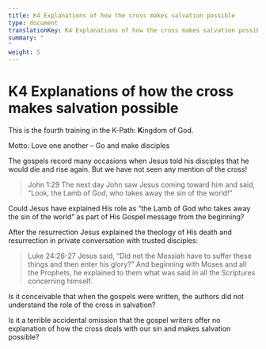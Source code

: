 ```yaml
---
title: K4 Explanations of how the cross makes salvation possible
type: document
translationKey: K4 Explanations of how the cross makes salvation possible
summary: "
"
weight: 5
---
```

# K4 Explanations of how the cross makes salvation possible

This is the fourth training in the K-Path: **K**ingdom of God.

Motto: Love one another – Go and make disciples

The gospels record many occasions when Jesus told his disciples that he would die and rise again. But we have not seen any mention of the cross!

>   John 1:29 The next day John saw Jesus coming toward him and said, “Look, the Lamb of God, who takes away the sin of the world!”

Could Jesus have explained His role as “the Lamb of God who takes away the sin of the world” as part of His Gospel message from the beginning?

After the resurrection Jesus explained the theology of His death and resurrection in private conversation with trusted disciples:

>   Luke 24:26-27 Jesus said, “Did not the Messiah have to suffer these things and then enter his glory?” And beginning with Moses and all the Prophets, he explained to them what was said in all the Scriptures concerning himself.

Is it conceivable that when the gospels were written, the authors did not understand the role of the cross in salvation?

Is it a terrible accidental omission that the gospel writers offer no explanation of how the cross deals with our sin and makes salvation possible?

